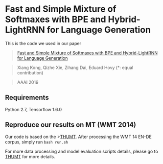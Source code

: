 # Fast and Simple Mixture of Softmaxes with BPE and Hybrid-LightRNN for Language Generation

This is the code we used in our paper
>[Fast and Simple Mixture of Softmaxes with BPE and Hybrid-LightRNN for Language Generation](https://arxiv.org/abs/1809.09296)

>Xiang Kong, Qizhe Xie, Zihang Dai, Eduard Hovy (*: equal contribution)

>AAAI 2019

## Requirements

Python 2.7, Tensorflow 1.6.0


## Reproduce our results on MT (WMT 2014)

Our code is based on the >[THUMT](https://github.com/thumt/THUMT). After processing the WMT 14 EN-DE corpus, simply run
```bash run.sh```

For more data processing and model evaluation scripts details, please go to [THUMT](https://github.com/thumt/THUMT) for more details.
